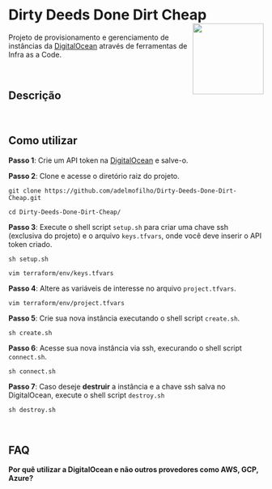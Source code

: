 # Dirty Deeds Done Dirt Cheap <img src="https://vignette.wikia.nocookie.net/jjba/images/4/4d/D4c_sbr69.png/revision/latest?cb=20160323142852" align="right" height=140/>

Projeto de provisionamento e gerenciamento de instâncias da [DigitalOcean](https://www.digitalocean.com/) através de ferramentas de Infra as a Code.

<br>

## Descrição



<br>

## Como utilizar

**Passo 1**: Crie um API token na [DigitalOcean](https://cloud.digitalocean.com/account/api/tokens) e salve-o.

**Passo 2**: Clone e acesse o diretório raiz do projeto.

```
git clone https://github.com/adelmofilho/Dirty-Deeds-Done-Dirt-Cheap.git

cd Dirty-Deeds-Done-Dirt-Cheap/
```

**Passo 3**: Execute o shell script `setup.sh` para criar uma chave ssh (exclusiva do projeto) e o arquivo `keys.tfvars`, onde você deve inserir o API token criado.

```
sh setup.sh

vim terraform/env/keys.tfvars
```

**Passo 4**: Altere as variáveis de interesse no arquivo `project.tfvars`.

```
vim terraform/env/project.tfvars
```

**Passo 5**: Crie sua nova instância executando o shell script `create.sh`.

```
sh create.sh
```

**Passo 6**: Acesse sua nova instância via ssh, execurando o shell script `connect.sh`.


```
sh connect.sh
```

**Passo 7**: Caso deseje **destruir** a instância e a chave ssh salva no DigitalOcean, execute o shell script `destroy.sh`

```
sh destroy.sh
```

<br>

## FAQ

**Por quê utilizar a DigitalOcean e não outros provedores como AWS, GCP, Azure?**

```

```